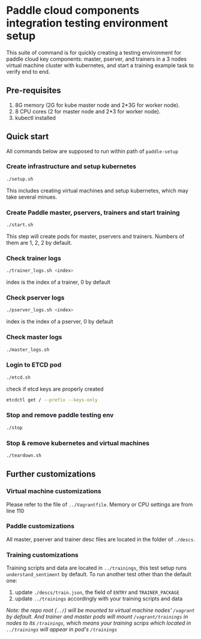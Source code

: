 # Paddle cloud components integration testing environment setup
This suite of command is for quickly creating a testing environment for paddle cloud key components: master, pserver, and trainers in a 3 nodes virtual machine cluster with kubernetes, and start a training example task to verify end to end.

## Pre-requisites
1. 8G memory (2G for kube master node and 2*3G for worker node).
1. 8 CPU cores (2 for master node and 2*3 for worker node).
1. kubectl installed


## Quick start
All commands below are supposed to run within path of `paddle-setup`
### Create infrastructure and setup kubernetes
``` bash
./setup.sh
```
This includes creating virtual machines and setup kubernetes, which may take several minues.
### Create Paddle master, pservers, trainers and start training
``` bash
./start.sh
```
This step will create pods for master, pservers and trainers. Numbers of them are 1, 2, 2 by default.
### Check trainer logs
``` bash
./trainer_logs.sh <index>
```
index is the index of a trainer, 0 by default
### Check pserver logs
``` bash
./pserver_logs.sh <index>
```
index is the index of a pserver, 0 by default
### Check master logs
``` bash
./master_logs.sh
```
### Login to ETCD pod
``` bash
./etcd.sh
```
check if etcd keys are properly created
``` bash
etcdctl get / --prefix --keys-only
```
### Stop and remove paddle testing env
``` bash
./stop
```

### Stop & remove kubernetes and virtual machines
``` bash
./teardown.sh
```

## Further customizations
### Virtual machine customizations
Please refer to the file of `../Vagrantfile`. Memory or CPU settings are from line 110

### Paddle customizations
All master, pserver and trainer desc files are located in the folder of `./descs`.

### Training customizations
Training scripts and data are located in `../trainings`, this test setup runs `understand_sentiment` by default.
To run another test other than the default one:
1. update `./descs/train.json`, the field of `ENTRY` and `TRAINER_PACKAGE`
2. update `../trainings` accordingly with your training scripts and data

*Note: the repo root (`../`) will be mounted to virtual machine nodes' `/vagrant` by default. And trainer and master pods will mount `/vagrant/trainings` in nodes to its `/trainings`, which means your training scrips which located in `../trainings` will appear in pod's `/trainings`*